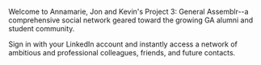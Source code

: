 Welcome to Annamarie, Jon and Kevin's Project 3: General Assemblr--a comprehensive social network geared toward the growing GA alumni and student community.

Sign in with your LinkedIn account and instantly access a network of ambitious and professional colleagues, friends, and future contacts.